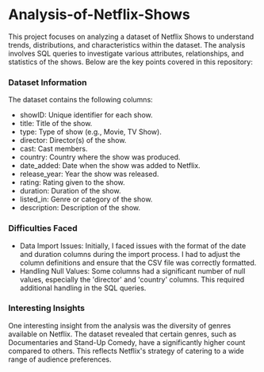 # Analysis-of-Netflix-Shows
This project focuses on analyzing a dataset of Netflix Shows to understand trends, distributions, and characteristics within the dataset. The analysis involves SQL queries to investigate various attributes, relationships, and statistics of the shows. Below are the key points covered in this repository:
### Dataset Information
The dataset contains the following columns:

- showID: Unique identifier for each show.
- title: Title of the show.
- type: Type of show (e.g., Movie, TV Show).
- director: Director(s) of the show.
- cast: Cast members.
- country: Country where the show was produced.
- date_added: Date when the show was added to Netflix.
- release_year: Year the show was released.
- rating: Rating given to the show.
- duration: Duration of the show.
- listed_in: Genre or category of the show.
- description: Description of the show.
### Difficulties Faced
- Data Import Issues: Initially, I faced issues with the format of the date and duration columns during the import process. I had to adjust the column definitions and ensure that the CSV file was correctly formatted.
- Handling Null Values: Some columns had a significant number of null values, especially the 'director' and 'country' columns. This required additional handling in the SQL queries.
### Interesting Insights
One interesting insight from the analysis was the diversity of genres available on Netflix. The dataset revealed that certain genres, such as Documentaries and Stand-Up Comedy, have a significantly higher count compared to others. This reflects Netflix's strategy of catering to a wide range of audience preferences.

